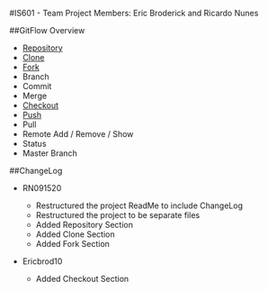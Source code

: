 #IS601 - Team Project 
Members: Eric Broderick and Ricardo Nunes

##GitFlow Overview
* [Repository](./Repository.md)
* [Clone](./Clones.md)
* [Fork](./Forks.md)
* Branch
* Commit
* Merge
* [Checkout](./Checkout.md)
* [Push](./Push.md)
* Pull 
* Remote Add / Remove / Show
* Status
* Master Branch


##ChangeLog
* RN091520 
  * Restructured the project ReadMe to include ChangeLog
  * Restructured the project to be separate files
  * Added Repository Section
  * Added Clone Section
  * Added Fork Section
  
* Ericbrod10 
  * Added Checkout Section
  